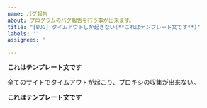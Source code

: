 ```yaml
---
name: バグ報告
about: プログラムのバグ報告を行う事が出来ます。
title: "[BUG] タイムアウトしか起きない(**これはテンプレート文です**)"
labels: ''
assignees: ''

---
```


**これはテンプレート文です**

全てのサイトでタイムアウトが起こり、プロキシの収集が出来ない。

**これはテンプレート文です**
